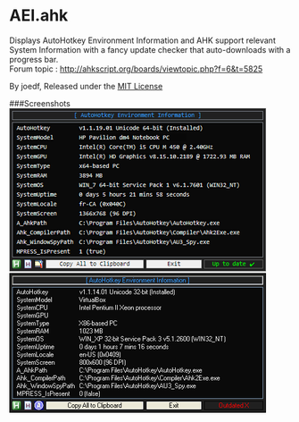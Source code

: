 AEI.ahk
==============================

Displays AutoHotkey Environment Information and AHK support relevant System Information with a fancy update checker that auto-downloads with a progress bar.  
Forum topic : http://ahkscript.org/boards/viewtopic.php?f=6&t=5825  
  
By joedf, Released under the [MIT License](http://opensource.org/licenses/MIT)  

###Screenshots
![screenshot](screenshot.png "screenshot")
![screenshotXP](screenshotXP.png "screenshotXP")
